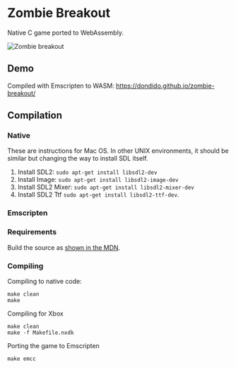 # Zombie Breakout

Native C game ported to WebAssembly.

![Zombie breakout](zombie-breakout.gif)

## Demo

Compiled with Emscripten to WASM: https://dondido.github.io/zombie-breakout/

## Compilation

### Native

These are instructions for Mac OS. In other UNIX environments, it should be similar but changing the way to install SDL itself.


1. Install SDL2: `sudo apt-get install libsdl2-dev`
2. Install Image: `sudo apt-get install libsdl2-image-dev`
3. Install SDL2 Mixer: `sudo apt-get install libsdl2-mixer-dev`
4. Install SDL2 Ttf `sudo apt-get install libsdl2-ttf-dev`.

### Emscripten

### Requirements

Build the source as [shown in the MDN](https://developer.mozilla.org/en-US/docs/Mozilla/Projects/SpiderMonkey/Build_Documentation).

### Compiling

Compiling to native code:

```
make clean
make
```

Compiling for Xbox
```
make clean
make -f Makefile.nxdk
```

Porting the game to Emscripten

```
make emcc
```
